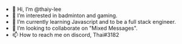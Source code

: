 - 👋 Hi, I’m @thaiy-lee
- 👀 I’m interested in badminton and gaming.
- 🌱 I’m currently learning Javascript and to be a full stack engineer.
- 💞️ I’m looking to collaborate on "Mixed Messages".
- 📫 How to reach me on discord, Thai#3182

<!---
thaiy-lee/thaiy-lee is a ✨ special ✨ repository because its `README.md` (this file) appears on your GitHub profile.
You can click the Preview link to take a look at your changes.
--->
